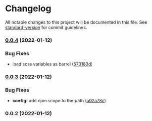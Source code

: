 # Changelog

All notable changes to this project will be documented in this file. See [standard-version](https://github.com/conventional-changelog/standard-version) for commit guidelines.

### [0.0.4](https://github.com/sysdynetechnologies/vue-cli-plugin-vuetify-preset-sysdyne/compare/v0.0.3...v0.0.4) (2022-01-12)


### Bug Fixes

* load scss variables as barrel ([573183d](https://github.com/sysdynetechnologies/vue-cli-plugin-vuetify-preset-sysdyne/commit/573183de9b219543fd353c84a223a3fe3cc01452))

### [0.0.3](https://github.com/sysdynetechnologies/vue-cli-plugin-vuetify-preset-sysdyne/compare/v0.0.2...v0.0.3) (2022-01-12)


### Bug Fixes

* **config:** add npm scope to the path ([a02a78c](https://github.com/sysdynetechnologies/vue-cli-plugin-vuetify-preset-sysdyne/commit/a02a78c45a625971e3c37af14b16809265ebca25))

### 0.0.2 (2022-01-12)

